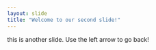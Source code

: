 ```yaml
---
layout: slide
title: "Welcome to our second slide!"
---
```

this is another slide.
Use the left arrow to go back!
